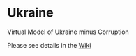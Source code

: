 # Ukraine
Virtual Model of Ukraine minus Corruption

Please see details in the [Wiki](https://github.com/rostag/Ukraine/wiki/%D0%9C%D0%B5%D1%82%D0%B0-%D0%92%D1%96%D1%80%D1%82%D1%83%D0%B0%D0%BB%D1%8C%D0%BD%D0%BE%D1%97-%D0%A3%D0%BA%D1%80%D0%B0%D1%97%D0%BD%D0%B8)
